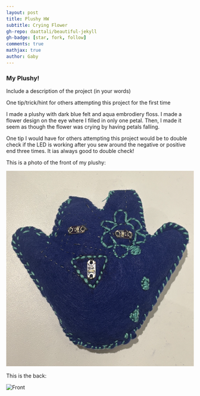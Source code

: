 ```yaml
---
layout: post
title: Plushy HW
subtitle: Crying Flower 
gh-repo: daattali/beautiful-jekyll
gh-badge: [star, fork, follow]
comments: true
mathjax: true
author: Gaby
---
```

### My Plushy! 

Include a description of the project (in your words)

One tip/trick/hint for others attempting this project for the first time

I made a plushy with dark blue felt and aqua embrodiery floss. I made a flower design on the eye where I filled in only one petal. Then, I made it seem as though the flower was crying by having petals falling. 

One tip I would have for others attempting this project would be to double check if the LED is working after you sew around the negative or positive end three times. It ias always good to double check! 

This is a photo of the front of my plushy: 

![Front](/assets/img/plushyfront.png) 

This is the back: 

![Front](/assests/img/plushyback.png)
